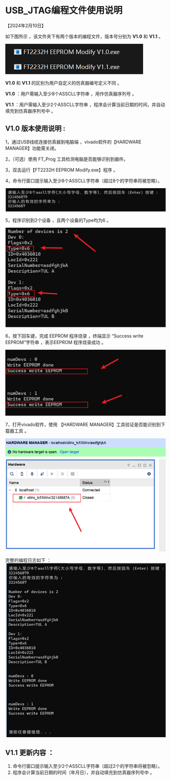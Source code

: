 # USB_JTAG编程文件使用说明

【2024年2月10日】

如下图所示 ，该文件夹下有两个版本的编程文件，版本号分别为 **V1.0** 和 **V1.1** 。

![编程文件](./image/%E7%BC%96%E7%A8%8B%E6%96%87%E4%BB%B6.png)

 **V1.0** 和 **V1.1** 的区别为用户自定义的仿真器编号定义不同 。

 **V1.0** ：用户需输入至少8个ASSCLL字符串 ，用作仿真器序列号 。

 **V1.1** ：用户需输入至少2个ASSCLL字符串 ，程序会计算当前日期的时间，并自动填充到仿真器序列号中 。



## V1.0 版本使用说明 :

1，通过USB线缆连接仿真器到电脑端 ，vivado软件的【HARDWARE MANAGER】功能需关闭。

2，（可选）使用 FT_Prog 工具检测电脑是否能够识别到器件。

3，双击运行【FT2232H EEPROM Modify.exe】程序 。

4，命令行窗口提示输入至少8个ASSCLL字符串（超过8个的字符串将被忽略）。

![输入至少8个ASSCLL字符串](./image/%E5%9B%BE%E7%89%871.png)

5，程序识别到2个设备 ，且两个设备的Type均为6 。

![程序识别到2个设备](./image/%E5%9B%BE%E7%89%872.png)

6，按下回车键，完成 EEPROM 程序烧录 ，终端显示 “Success write EEPROM”字符串 ，表示EEPROM 程序烧录成功 。

![程序烧录成功 ](./image/%E5%9B%BE%E7%89%873.png)

7，打开vivado软件，使用 【HARDWARE MANAGER】工具验证是否能识别到下载器工具 。

![识别到下载器工具](./image/%E5%9B%BE%E7%89%874.png)

完整的编程日志如下 ：![完整的编程日志](./image/%E5%9B%BE%E7%89%875.png)



## V1.1 更新内容 ： 

1. 命令行窗口提示输入至少2个ASSCLL字符串（超过2个的字符串将被忽略）。
2. 程序会计算当前日期的时间（年月日），并自动填充到仿真器序列号中 。

